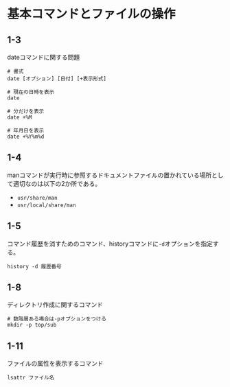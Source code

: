 # 基本コマンドとファイルの操作

## 1-3

dateコマンドに関する問題

```
# 書式
date [オプション] [日付] [+表示形式]
```



```
# 現在の日時を表示
date

# 分だけを表示
date +%M

# 年月日を表示
date +%Y%m%d
```



## 1-4

manコマンドが実行時に参照するドキュメントファイルの置かれている場所として適切なのは以下の2か所である。

- `usr/share/man`
- `usr/local/share/man`



## 1-5

コマンド履歴を消すためのコマンド、historyコマンドに`-d`オプションを指定する。

```
history -d 履歴番号
```



## 1-8

ディレクトリ作成に関するコマンド

```
# 数階層ある場合は-pオプションをつける
mkdir -p top/sub
```



## 1-11

ファイルの属性を表示するコマンド

```
lsattr ファイル名
```

